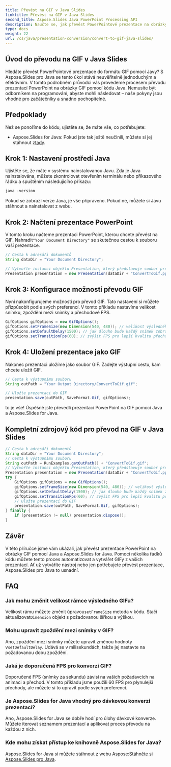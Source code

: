 ```yaml
---
title: Převést na GIF v Java Slides
linktitle: Převést na GIF v Java Slides
second_title: Aspose.Slides Java PowerPoint Processing API
description: Naučte se, jak převést PowerPointové prezentace na obrázky GIF v Javě pomocí Aspose.Slides. Jednoduchý průvodce krok za krokem pro bezproblémovou konverzi.
type: docs
weight: 22
url: /cs/java/presentation-conversion/convert-to-gif-java-slides/
---
```


## Úvod do převodu na GIF v Java Slides

Hledáte převést PowerPointové prezentace do formátu GIF pomocí Javy? S Aspose.Slides pro Java se tento úkol stává neuvěřitelně jednoduchým a efektivním. V tomto podrobném průvodci vás provedeme procesem převodu prezentací PowerPoint na obrázky GIF pomocí kódu Java. Nemusíte být odborníkem na programování, abyste mohli následovat – naše pokyny jsou vhodné pro začátečníky a snadno pochopitelné.

## Předpoklady

Než se ponoříme do kódu, ujistěte se, že máte vše, co potřebujete:

-  Aspose.Slides for Java: Pokud jste tak ještě neučinili, můžete si jej stáhnout z[tady](https://releases.aspose.com/slides/java/).

## Krok 1: Nastavení prostředí Java

Ujistěte se, že máte v systému nainstalovanou Javu. Zda je Java nainstalována, můžete zkontrolovat otevřením terminálu nebo příkazového řádku a spuštěním následujícího příkazu:

```java
java -version
```

Pokud se zobrazí verze Java, je vše připraveno. Pokud ne, můžete si Javu stáhnout a nainstalovat z webu.

## Krok 2: Načtení prezentace PowerPoint

 V tomto kroku načteme prezentaci PowerPoint, kterou chcete převést na GIF. Nahradit`"Your Document Directory"` se skutečnou cestou k souboru vaší prezentace.

```java
// Cesta k adresáři dokumentů
String dataDir = "Your Document Directory";

// Vytvořte instanci objektu Presentation, který představuje soubor prezentace
Presentation presentation = new Presentation(dataDir + "ConvertToGif.pptx");
```

## Krok 3: Konfigurace možností převodu GIF

Nyní nakonfigurujeme možnosti pro převod GIF. Tato nastavení si můžete přizpůsobit podle svých preferencí. V tomto příkladu nastavíme velikost snímku, zpoždění mezi snímky a přechodové FPS.

```java
GifOptions gifOptions = new GifOptions();
gifOptions.setFrameSize(new Dimension(540, 480)); // velikost výsledného GIF
gifOptions.setDefaultDelay(1500); // jak dlouho bude každý snímek zobrazen, dokud nebude změněn na další
gifOptions.setTransitionFps(60); // zvýšit FPS pro lepší kvalitu přechodové animace
```

## Krok 4: Uložení prezentace jako GIF

Nakonec prezentaci uložíme jako soubor GIF. Zadejte výstupní cestu, kam chcete uložit GIF.

```java
// Cesta k výstupnímu souboru
String outPath = "Your Output Directory/ConvertToGif.gif";

// Uložte prezentaci do GIF
presentation.save(outPath, SaveFormat.Gif, gifOptions);
```

to je vše! Úspěšně jste převedli prezentaci PowerPoint na GIF pomocí Java a Aspose.Slides for Java.

## Kompletní zdrojový kód pro převod na GIF v Java Slides

```java
// Cesta k adresáři dokumentů
String dataDir = "Your Document Directory";
// Cesta k výstupnímu souboru
String outPath = RunExamples.getOutPath() + "ConvertToGif.gif";
// Vytvořte instanci objektu Presentation, který představuje soubor prezentace
Presentation presentation = new Presentation(dataDir + "ConvertToGif.pptx");
try {
	GifOptions gifOptions = new GifOptions();
	gifOptions.setFrameSize(new Dimension(540, 480)); // velikost výsledného GIF
	gifOptions.setDefaultDelay(1500); // jak dlouho bude každý snímek zobrazen, dokud nebude změněn na další
	gifOptions.setTransitionFps(60); // zvýšit FPS pro lepší kvalitu přechodové animace
	// Uložte prezentaci do GIF
	presentation.save(outPath, SaveFormat.Gif, gifOptions);
} finally {
	if (presentation != null) presentation.dispose();
}
```

## Závěr

V této příručce jsme vám ukázali, jak převést prezentace PowerPoint na obrázky GIF pomocí Java a Aspose.Slides for Java. Pomocí několika řádků kódu můžete tento proces automatizovat a vytvářet GIFy z vašich prezentací. Ať už vytváříte nástroj nebo jen potřebujete převést prezentace, Aspose.Slides pro Java to usnadní.

## FAQ

### Jak mohu změnit velikost rámce výsledného GIFu?

 Velikost rámu můžete změnit úpravou`setFrameSize` metoda v kódu. Stačí aktualizovat`Dimension` objekt s požadovanou šířkou a výškou.

### Mohu upravit zpoždění mezi snímky v GIF?

 Ano, zpoždění mezi snímky můžete upravit změnou hodnoty v`setDefaultDelay`. Udává se v milisekundách, takže jej nastavte na požadovanou dobu zpoždění.

### Jaká je doporučená FPS pro konverzi GIF?

Doporučené FPS (snímky za sekundu) závisí na vašich požadavcích na animaci a přechod. V tomto příkladu jsme použili 60 FPS pro plynulejší přechody, ale můžete si to upravit podle svých preferencí.

### Je Aspose.Slides for Java vhodný pro dávkovou konverzi prezentací?

Ano, Aspose.Slides for Java se dobře hodí pro úlohy dávkové konverze. Můžete iterovat seznamem prezentací a aplikovat proces převodu na každou z nich.

### Kde mohu získat přístup ke knihovně Aspose.Slides for Java?

 Aspose.Slides for Java si můžete stáhnout z webu Aspose:[Stáhněte si Aspose.Slides pro Java](https://releases.aspose.com/slides/java/).
